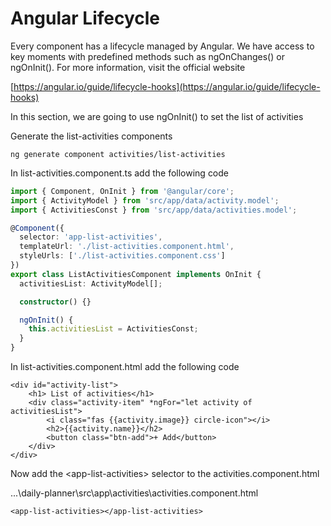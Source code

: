 # Angular Lifecycle

Every component has a lifecycle managed by Angular. We have access to key moments with predefined methods such as ngOnChanges\(\) or ngOnInit\(\). For more information, visit the official website

[https://angular.io/guide/lifecycle-hooks](https://angular.io/guide/lifecycle-hooks)

In this section, we are going to use ngOnInit\(\) to set the list of activities

Generate the list-activities components

```text
ng generate component activities/list-activities
```

In list-activities.component.ts add the following code

```typescript
import { Component, OnInit } from '@angular/core';
import { ActivityModel } from 'src/app/data/activity.model';
import { ActivitiesConst } from 'src/app/data/activities.model';

@Component({
  selector: 'app-list-activities',
  templateUrl: './list-activities.component.html',
  styleUrls: ['./list-activities.component.css']
})
export class ListActivitiesComponent implements OnInit {
  activitiesList: ActivityModel[];

  constructor() {}

  ngOnInit() {
    this.activitiesList = ActivitiesConst;
  }
}
```

In list-activities.component.html add the following code

```markup
<div id="activity-list">
	<h1> List of activities</h1>
	<div class="activity-item" *ngFor="let activity of activitiesList">
		<i class="fas {{activity.image}} circle-icon"></i>
		<h2>{{activity.name}}</h2>
		<button class="btn-add">+ Add</button>
	</div>
</div>
```

Now add the &lt;app-list-activities&gt; selector to the activities.component.html

...\daily-planner\src\app\activities\activities.component.html

```markup
<app-list-activities></app-list-activities>
```

